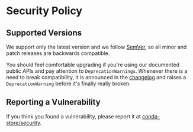 # Security Policy

## Supported Versions

We support only the latest version and we follow [SemVer](https://semver.org/), so all minor and patch releases are backwards compatible.

You should feel comfortable upgrading if you're using our documented public APIs and pay attention to `DeprecationWarnings`. Whenever there is a need to break compatibility, it is announced in the [changelog](./CHANGELOG.md) and raises a `DeprecationWarning` before it's finally really broken.

## Reporting a Vulnerability

If you think you found a vulnerability, please report it at [conda-store/security](https://github.com/).
